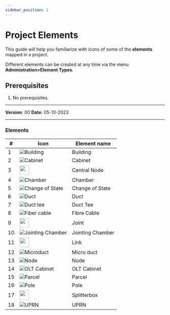 ```yaml
---
sidebar_position: 2
---
```

# Project Elements

This guide will help you familiarize with icons of some of the **elements** mapped in a project. 

Different elements can be created at any time via the menu **Administration>Element Types**.

## **Prerequisites**
1.	No prerequisites.

------------

**Version**: 00
**Date**: 05-10-2023

------------

### Elements

|  # | Icon   | Element name   |
| ------------ | ------------ | ------------ |
|1|![ Building](/img/GEN-DES-01/icon_building.png)| Building |
|2|![Cabinet](/img/GEN-DES-01/icon_cabinet.png)| Cabinet |
|3|<img src="/img/GEN-DES-01/icon_central_node.png" width="30px"/>| Central Node  |
|4|![Chamber](/img/GEN-DES-01/icon_chamber.png)| Chamber  |
|5|![Change of State](/img/GEN-DES-01/icon_change_of_state.png)| Change of State |
|6|![Duct](/img/GEN-DES-01/icon_duct.png)| Duct  |
|7|![Duct tee](/img/GEN-DES-01/icon_duct_tee.png)| Duct Tee  |
|8|![Fiber cable](/img/GEN-DES-01/icon_fibre_cable.png)| Fibre Cable  |
|9|<img src="/img/GEN-DES-01/icon_joint.png" width="30px"/>| Joint  |
|10|![Jointing Chamber](/img/GEN-DES-01/icon_jointing_chamber.png)| Jointing Chamber |
|11|<img src="/img/GEN-DES-01/icon_link.png" width="30px"/>| Link |
|12|![Microduct](/img/GEN-DES-01/icon_microduct.png)| Micro duct |
|13|![Node](/img/GEN-DES-01/icon_microduct.png)| Node |
|14|![OLT Cabinet](/img/GEN-DES-01/icon_OLTcabinet.png)| OLT Cabinet |
|15|![Parcel](/img/GEN-DES-01/icon_parcel.png)| Parcel |
|16|![Pole](/img/GEN-DES-01/icon_pole.png)| Pole |
|17|<img src="/img/GEN-DES-01/icon_splitterbox.png" width="30px"/>| Splitterbox |
|18|![UPRN](/img/GEN-DES-01/icon_uprn.png)| UPRN |
